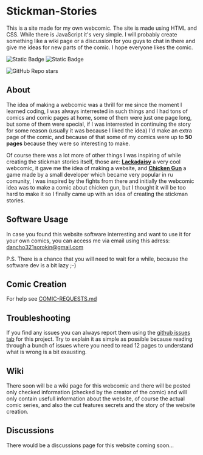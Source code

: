 # Stickman-Stories

This is a site made for my own webcomic.
The site is made using HTML and CSS. While there is JavaScript it's very simple.
I will probably create something like a wiki page or a discussion for you guys to 
chat in there and give me ideas for new parts of the comic. I hope everyone likes 
the comic.

![Static Badge](https://img.shields.io/badge/Youtube-red?logo=youtube&labelColor=gray)
![Static Badge](https://img.shields.io/badge/Wiki-blue?logo=gitbook&labelColor=gray)

![GitHub Repo stars](https://img.shields.io/github/stars/Capybaric123/Stickman-Stories?style=flat&logo=github&color=green)


## About

The idea of making a webcomic was a thrill for me since the moment I learned coding, I was always interrested in such things and I had tons of comics and comic pages at home, some of them were just one page long, but some of them were special, if I was interrested in continuing the story for some reason (usually it was because I liked the idea) I'd make an extra page of the comic, and because of that some of my comics were up to **50 pages** because they were so interesting to make. 

Of course there was a lot more of other things I was inspiring of while creating the stickman stories itself, those are: **[Lackadaisy](https://lackadaisy.com/)** a very cool webcomic, it gave me the idea of making a website, and **[Chicken Gun](https://chicken-gun.fandom.com/wiki/Chicken_Gun_Wiki)** a game made by a small developer which became very popular in ru comunity, I was inspired by the fights from there and initially the webcomic idea was to make a comic about chicken gun, but I thought it will be too hard to make it so I finally came up with an idea of creating the stickman stories.

## Software Usage

In case you found this website software interresting and want to use it for your own comics, 
you can access me via email using this adress: dancho321sorokin@gmail.com


P.S.
There is a chance that you will need to wait for a while, because the software dev is a bit lazy ;-)


## Comic Creation

For help see [COMIC-REQUESTS.md](COMIC-REQUESTS)

## Troubleshooting

If you find any issues you can always report them using the [github issues tab](https://github.com/Capybaric123/Stickman-Stories/issues) for this project.
Try to explain it as simple as possible because reading through a bunch of issues where you need to read 12 pages to understand what is wrong 
is a bit exausting.

## Wiki

There soon will be a wiki page for this webcomic and there will be posted only checked information (checked by the creator of the comic) and will only contain 
usefull information about the website, of course the actual comic series, and also the cut features secrets and the story of the website creation.

## Discussions

There would be a discussions page for this website coming soon...
